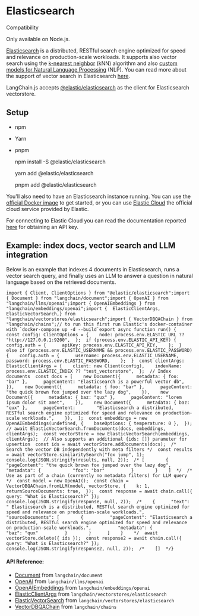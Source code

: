 Elasticsearch
=============

Compatibility

Only available on Node.js.

[Elasticsearch](https://github.com/elastic/elasticsearch) is a distributed, RESTful search engine optimized for speed and relevance on production-scale workloads. It supports also vector search using the [k-nearest neighbor](https://en.wikipedia.org/wiki/K-nearest_neighbors_algorithm) (kNN) algorithm and also [custom models for Natural Language Processing](https://www.elastic.co/blog/how-to-deploy-nlp-text-embeddings-and-vector-search) (NLP). You can read more about the support of vector search in Elasticsearch [here](https://www.elastic.co/guide/en/elasticsearch/reference/current/knn-search.html).

LangChain.js accepts [@elastic/elasticsearch](https://github.com/elastic/elasticsearch-js) as the client for Elasticsearch vectorstore.

Setup[](#setup "Direct link to Setup")
---------------------------------------

*   npm
*   Yarn
*   pnpm

    npm install -S @elastic/elasticsearch

    yarn add @elastic/elasticsearch

    pnpm add @elastic/elasticsearch

You'll also need to have an Elasticsearch instance running. You can use the [official Docker image](https://www.elastic.co/guide/en/elasticsearch/reference/current/docker.html) to get started, or you can use [Elastic Cloud](https://www.elastic.co/cloud/) the official cloud service provided by Elastic.

For connecting to Elastic Cloud you can read the documentation reported [here](https://www.elastic.co/guide/en/kibana/current/api-keys.html) for obtaining an API key.

Example: index docs, vector search and LLM integration[](#example-index-docs-vector-search-and-llm-integration "Direct link to Example: index docs, vector search and LLM integration")
----------------------------------------------------------------------------------------------------------------------------------------------------------------------------------------

Below is an example that indexes 4 documents in Elasticsearch, runs a vector search query, and finally uses an LLM to answer a question in natural language based on the retrieved documents.

    import { Client, ClientOptions } from "@elastic/elasticsearch";import { Document } from "langchain/document";import { OpenAI } from "langchain/llms/openai";import { OpenAIEmbeddings } from "langchain/embeddings/openai";import {  ElasticClientArgs,  ElasticVectorSearch,} from "langchain/vectorstores/elasticsearch";import { VectorDBQAChain } from "langchain/chains";// to run this first run Elastic's docker-container with `docker-compose up -d --build`export async function run() {  const config: ClientOptions = {    node: process.env.ELASTIC_URL ?? "http://127.0.0.1:9200",  };  if (process.env.ELASTIC_API_KEY) {    config.auth = {      apiKey: process.env.ELASTIC_API_KEY,    };  } else if (process.env.ELASTIC_USERNAME && process.env.ELASTIC_PASSWORD) {    config.auth = {      username: process.env.ELASTIC_USERNAME,      password: process.env.ELASTIC_PASSWORD,    };  }  const clientArgs: ElasticClientArgs = {    client: new Client(config),    indexName: process.env.ELASTIC_INDEX ?? "test_vectorstore",  };  // Index documents  const docs = [    new Document({      metadata: { foo: "bar" },      pageContent: "Elasticsearch is a powerful vector db",    }),    new Document({      metadata: { foo: "bar" },      pageContent: "the quick brown fox jumped over the lazy dog",    }),    new Document({      metadata: { baz: "qux" },      pageContent: "lorem ipsum dolor sit amet",    }),    new Document({      metadata: { baz: "qux" },      pageContent:        "Elasticsearch a distributed, RESTful search engine optimized for speed and relevance on production-scale workloads.",    }),  ];  const embeddings = new OpenAIEmbeddings(undefined, {    baseOptions: { temperature: 0 },  });  // await ElasticVectorSearch.fromDocuments(docs, embeddings, clientArgs);  const vectorStore = new ElasticVectorSearch(embeddings, clientArgs);  // Also supports an additional {ids: []} parameter for upsertion  const ids = await vectorStore.addDocuments(docs);  /* Search the vector DB independently with meta filters */  const results = await vectorStore.similaritySearch("fox jump", 1);  console.log(JSON.stringify(results, null, 2));  /* [        {          "pageContent": "the quick brown fox jumped over the lazy dog",          "metadata": {            "foo": "bar"          }        }    ]  */  /* Use as part of a chain (currently no metadata filters) for LLM query */  const model = new OpenAI();  const chain = VectorDBQAChain.fromLLM(model, vectorStore, {    k: 1,    returnSourceDocuments: true,  });  const response = await chain.call({ query: "What is Elasticsearch?" });  console.log(JSON.stringify(response, null, 2));  /*    {      "text": " Elasticsearch is a distributed, RESTful search engine optimized for speed and relevance on production-scale workloads.",      "sourceDocuments": [        {          "pageContent": "Elasticsearch a distributed, RESTful search engine optimized for speed and relevance on production-scale workloads.",          "metadata": {            "baz": "qux"          }        }      ]    }    */  await vectorStore.delete({ ids });  const response2 = await chain.call({ query: "What is Elasticsearch?" });  console.log(JSON.stringify(response2, null, 2));  /*    []  */}

#### API Reference:

*   [Document](/docs/api/document/classes/Document) from `langchain/document`
*   [OpenAI](/docs/api/llms_openai/classes/OpenAI) from `langchain/llms/openai`
*   [OpenAIEmbeddings](/docs/api/embeddings_openai/classes/OpenAIEmbeddings) from `langchain/embeddings/openai`
*   [ElasticClientArgs](/docs/api/vectorstores_elasticsearch/interfaces/ElasticClientArgs) from `langchain/vectorstores/elasticsearch`
*   [ElasticVectorSearch](/docs/api/vectorstores_elasticsearch/classes/ElasticVectorSearch) from `langchain/vectorstores/elasticsearch`
*   [VectorDBQAChain](/docs/api/chains/classes/VectorDBQAChain) from `langchain/chains`